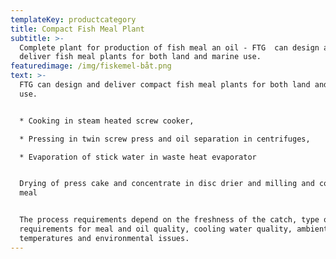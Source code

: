 ```yaml
---
templateKey: productcategory
title: Compact Fish Meal Plant
subtitle: >-
  Complete plant for production of fish meal an oil - FTG  can design and
  deliver fish meal plants for both land and marine use.
featuredimage: /img/fiskemel-båt.png
text: >-
  FTG can design and deliver compact fish meal plants for both land and marine
  use.


  * Cooking in steam heated screw cooker,

  * Pressing in twin screw press and oil separation in centrifuges,

  * Evaporation of stick water in waste heat evaporator


  Drying of press cake and concentrate in disc drier and milling and cooling of
  meal


  The process requirements depend on the freshness of the catch, type of fish,
  requirements for meal and oil quality, cooling water quality, ambient
  temperatures and environmental issues.
---
```


